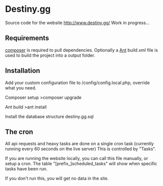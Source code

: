 # Destiny.gg
Source code for the website http://www.destiny.gg/
Work in progress...

## Requirements
[composer](http://getcomposer.org/download/) is required to pull dependencies.
Optionally a [Ant](http://ant.apache.org/) build.xml file is used to build the project into a output folder.


## Installation
Add your custom configuration file to /config/config.local.php, override what you need.

Composer setup
	>composer upgrade
	
Ant build
	>ant install

Install the database structure
	destiny.gg.sql


## The cron
All api requests and heavy tasks are done on a single cron task (currently running every 60 seconds on the live server)
This is controlled by "Tasks".

If you are running the website locally, you can call this file manually, or setup a cron.
The table "[prefix_]scheduled_tasks" will show when specific tasks have been run.

If you don't run this, you will get no data in the site.
